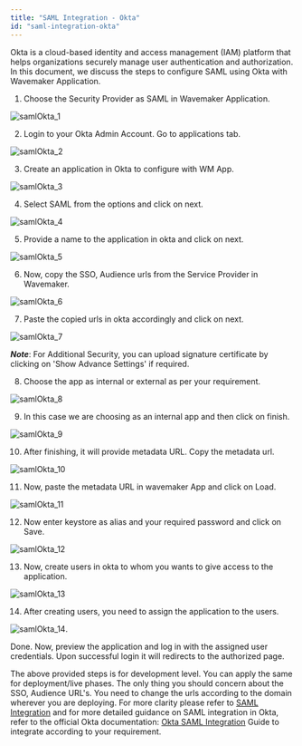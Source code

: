 ```yaml
---
title: "SAML Integration - Okta"
id: "saml-integration-okta"
---
```


Okta is a cloud-based identity and access management (IAM) platform that helps organizations securely manage user authentication and authorization. In this document, we discuss the steps to configure SAML using Okta with Wavemaker Application.

1. Choose the Security Provider as SAML in Wavemaker Application.

![samlOkta_1](/learn/assets/samlOkta_1.png)


2. Login to your Okta Admin Account. Go to applications tab.

![samlOkta_2](/learn/assets/samlOkta_2.png)


3. Create an application in Okta to configure with WM App. 

![samlOkta_3](/learn/assets/samlOkta_3.png)


4. Select SAML from the options and click on next.

![samlOkta_4](/learn/assets/samlOkta_4.png)


5. Provide a name to the application in okta and click on next.

![samlOkta_5](/learn/assets/samlOkta_5.png)


6. Now, copy the SSO, Audience urls from the Service Provider in Wavemaker.

![samlOkta_6](/learn/assets/samlOkta_6.png)


7. Paste the copied urls in okta accordingly and click on next.

![samlOkta_7](/learn/assets/samlOkta_7.png)

***Note***: For Additional Security, you can upload signature certificate by clicking on 'Show Advance Settings' if required.


8. Choose the app as internal or external as per your requirement.

![samlOkta_8](/learn/assets/samlOkta_8.png)


9. In this case we are choosing as an internal app and then click on finish.

![samlOkta_9](/learn/assets/samlOkta_9.png)


10. After finishing, it will provide metadata URL. Copy the metadata url.

![samlOkta_10](/learn/assets/samlOkta_10.png)


11. Now, paste the metadata URL in wavemaker App and click on Load.

![samlOkta_11](/learn/assets/samlOkta_11.png)


12. Now enter keystore as alias and your required password and click on Save.

![samlOkta_12](/learn/assets/samlOkta_12.png)

 
13. Now, create users in okta to whom you wants to give access to the application.

![samlOkta_13](/learn/assets/samlOkta_13.png)


14. After creating users, you need to assign the application to the users.

![samlOkta_14](/learn/assets/samlOkta_14.png).


Done. Now, preview the application and log in with the assigned user credentials. Upon successful login it will redirects to the authorized page. 


The above provided steps is for development level. You can apply the same for deployment/live phases. The only thing you should concern about the SSO, Audience URL's. You need to change the urls according to the domain wherever you are deploying. For more clarity please refer to [SAML Integration](/learn/app-development/app-security/saml-integration/) and for more detailed guidance on SAML integration in Okta, refer to the official Okta documentation:
[Okta SAML Integration](https://help.okta.com/oie/en-us/content/topics/apps/apps_app_integration_wizard_saml.htm) Guide to integrate according to your requirement.
